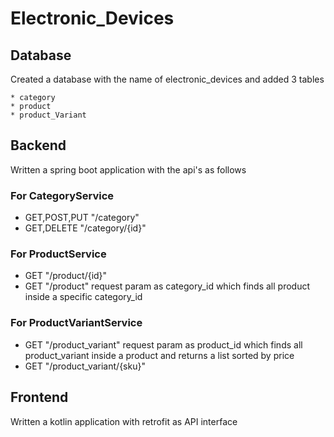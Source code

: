 # Electronic_Devices

## Database

Created a database with the name of electronic_devices and added 3 tables


    * category
    * product
    * product_Variant

## Backend

Written a spring boot application with the api's as follows

### For CategoryService

   * GET,POST,PUT "/category"
   * GET,DELETE   "/category/{id}"

### For ProductService

   * GET "/product/{id}"
   * GET "/product" request param as category_id which finds all product inside a specific category_id


### For ProductVariantService

   * GET "/product_variant" request param as product_id which finds all product_variant inside a product and returns a list sorted by price
   * GET "/product_variant/{sku}"


## Frontend

Written a kotlin application with retrofit as API interface


